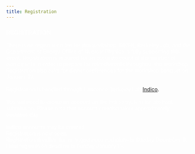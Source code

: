 ```yaml
---
title: Registration
---
```


<h3> <font color="#FFFFFF">REGISTRATION </font></h3>

<font color="#FFFFFF">
    There is no registration fee for this workshop. RIKEN, Berkeley Lab, and the Department of Energy Office of Nuclear Physics is fully supporting this event. Registration is required for an accurate count of the number of participants in order to prepare for refreshments throughout the workshop. Registration also asks for dinner preferences for the workshop banquet on January 27.
</font>
<br><br>
<font color="#FFFFFF">Registration is handled through Lawrence Berkeley Lab </font>
<a href="https://conferences.lbl.gov/event/195/">Indico</a>.
<font color="#FFFFFF">
<br><br>
You will need to create an account on the Indico system for abstract submission. Please note that account creation takes approximately 1 business day.
<br><br>
Indico accounts may be created.<br>
Registration is now open.<br>
Registration deadline for arranged accomodations is Sunday December 9.<br>
Final registration deadline is Sunday January 13.
</font>
